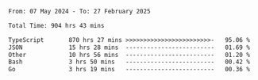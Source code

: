 
<!--START_SECTION:waka-->

```txt
From: 07 May 2024 - To: 27 February 2025

Total Time: 904 hrs 43 mins

TypeScript       870 hrs 27 mins >>>>>>>>>>>>>>>>>>>>>>>>-   95.06 %
JSON             15 hrs 28 mins  -------------------------   01.69 %
Other            10 hrs 56 mins  -------------------------   01.20 %
Bash             3 hrs 50 mins   -------------------------   00.42 %
Go               3 hrs 19 mins   -------------------------   00.36 %
```

<!--END_SECTION:waka-->

<!--

### Hi there 👋
**Iam-cesar/Iam-cesar** is a ✨ _special_ ✨ repository because its `README.md` (this file) appears on your GitHub profile.

Here are some ideas to get you started:

- 🔭 I’m currently working on ...
- 🌱 I’m currently learning ...
- 👯 I’m looking to collaborate on ...
- 🤔 I’m looking for help with ...
- 💬 Ask me about ...
- 📫 How to reach me: ...
- 😄 Pronouns: ...
- ⚡ Fun fact: ...
-->
